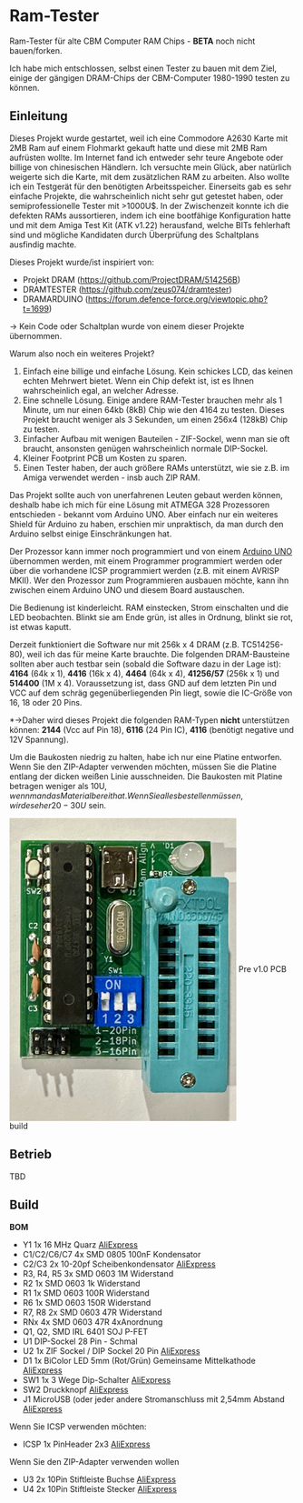 # Ram-Tester
Ram-Tester für alte CBM Computer RAM Chips - **BETA** noch nicht bauen/forken.

Ich habe mich entschlossen, selbst einen Tester zu bauen mit dem Ziel, einige der gängigen DRAM-Chips der CBM-Computer 1980-1990 testen zu können.

## Einleitung
Dieses Projekt wurde gestartet, weil ich eine Commodore A2630 Karte mit 2MB Ram auf einem Flohmarkt gekauft hatte und diese mit 2MB Ram aufrüsten wollte. Im Internet fand ich entweder sehr teure Angebote oder billige von chinesischen Händlern. Ich versuchte mein Glück, aber natürlich weigerte sich die Karte, mit dem zusätzlichen RAM zu arbeiten. Also wollte ich ein Testgerät für den benötigten Arbeitsspeicher. Einerseits gab es sehr einfache Projekte, die wahrscheinlich nicht sehr gut getestet haben, oder semiprofessionelle Tester mit >1000U$. In der Zwischenzeit konnte ich die defekten RAMs aussortieren, indem ich eine bootfähige Konfiguration hatte und mit dem Amiga Test Kit (ATK v1.22) herausfand, welche BITs fehlerhaft sind und mögliche Kandidaten durch Überprüfung des Schaltplans ausfindig machte. 

Dieses Projekt wurde/ist inspiriert von:
- Projekt DRAM (https://github.com/ProjectDRAM/514256B)
- DRAMTESTER (https://github.com/zeus074/dramtester) 
- DRAMARDUINO (https://forum.defence-force.org/viewtopic.php?t=1699)

-> Kein Code oder Schaltplan wurde von einem dieser Projekte übernommen.

Warum also noch ein weiteres Projekt? 
1. Einfach eine billige und einfache Lösung. Kein schickes LCD, das keinen echten Mehrwert bietet. Wenn ein Chip defekt ist, ist es Ihnen wahrscheinlich egal, an welcher Adresse.
2. Eine schnelle Lösung. Einige andere RAM-Tester brauchen mehr als 1 Minute, um nur einen 64kb (8kB) Chip wie den 4164 zu testen. Dieses Projekt braucht weniger als 3 Sekunden, um einen 256x4 (128kB) Chip zu testen.
3. Einfacher Aufbau mit wenigen Bauteilen - ZIF-Sockel, wenn man sie oft braucht, ansonsten genügen wahrscheinlich normale DIP-Sockel.
4. Kleiner Footprint PCB um Kosten zu sparen.
5. Einen Tester haben, der auch größere RAMs unterstützt, wie sie z.B. im Amiga verwendet werden - insb auch ZIP RAM. 

Das Projekt sollte auch von unerfahrenen Leuten gebaut werden können, deshalb habe ich mich für eine Lösung mit ATMEGA 328 Prozessoren entschieden - bekannt vom Arduino UNO. Aber einfach nur ein weiteres Shield für Arduino zu haben, erschien mir unpraktisch, da man durch den Arduino selbst einige Einschränkungen hat.

Der Prozessor kann immer noch programmiert und von einem [Arduino UNO](https://store.arduino.cc/products/arduino-uno-rev3) übernommen werden, mit einem Programmer programmiert werden oder über die vorhandene ICSP programmiert werden (z.B. mit einem AVRISP MKII). Wer den Prozessor zum Programmieren ausbauen möchte, kann ihn zwischen einem Arduino UNO und diesem Board austauschen. 

Die Bedienung ist kinderleicht. RAM einstecken, Strom einschalten und die LED beobachten. Blinkt sie am Ende grün, ist alles in Ordnung, blinkt sie rot, ist etwas kaputt. 

Derzeit funktioniert die Software nur mit 256k x 4 DRAM (z.B. TC514256-80), weil ich das für meine Karte brauchte. Die folgenden DRAM-Bausteine sollten aber auch testbar sein (sobald die Software dazu in der Lage ist): **4164** (64k x 1), **4416** (16k x 4), **4464** (64k x 4), **41256/57** (256k x 1) und **514400** (1M x 4). Voraussetzung ist, dass GND auf dem letzten Pin und VCC auf dem schräg gegenüberliegenden Pin liegt, sowie die IC-Größe von 16, 18 oder 20 Pins. 

*->Daher wird dieses Projekt die folgenden RAM-Typen **nicht** unterstützen können: **2144** (Vcc auf Pin 18), **6116** (24 Pin IC), **4116** (benötigt negative und 12V Spannung).

Um die Baukosten niedrig zu halten, habe ich nur eine Platine entworfen. Wenn Sie den ZIP-Adapter verwenden möchten, müssen Sie die Platine entlang der dicken weißen Linie ausschneiden. Die Baukosten mit Platine betragen weniger als 10U$, wenn man das Material bereit hat. Wenn Sie alles bestellen müssen, wird es eher 20-30U$ sein.

<img src="https://raw.githubusercontent.com/tops4u/Ram-Tester/refs/heads/main/Schematic/IMG_2988.jpeg" width="400px" align="center"/>
Pre v1.0 PCB build

## Betrieb
TBD

## Build
**BOM**
- Y1 1x 16 MHz Quarz [AliExpress](https://aliexpress.com/item/1005006119798769.html)
- C1/C2/C6/C7 4x SMD 0805 100nF Kondensator 
- C2/C3 2x 10-20pf Scheibenkondensator [AliExpress](https://aliexpress.com/item/1005003167676803.html)
- R3, R4, R5 3x SMD 0603 1M Widerstand
- R2 1x SMD 0603 1k Widerstand
- R1 1x SMD 0603 100R Widerstand
- R6 1x SMD 0603 150R Widerstand
- R7, R8 2x SMD 0603 47R Widerstand
- RNx 4x SMD 0603 47R 4xAnordnung
- Q1, Q2, SMD IRL 6401 SOJ P-FET
- U1 DIP-Sockel 28 Pin - Schmal
- U2 1x ZIF Sockel / DIP Sockel 20 Pin [AliExpress](https://aliexpress.com/item/1005007205054381.html)
- D1 1x BiColor LED 5mm (Rot/Grün) Gemeinsame Mittelkathode [AliExpress](https://aliexpress.com/item/1005006014283662.html)
- SW1 1x 3 Wege Dip-Schalter [AliExpress](https://aliexpress.com/item/4001205849246.html)
- SW2 Druckknopf [AliExpress](https://aliexpress.com/item/4000555847543.html)
- J1 MicroUSB (oder jeder andere Stromanschluss mit 2,54mm Abstand [AliExpress](https://aliexpress.com/item/1005001515820458.html)
  
Wenn Sie ICSP verwenden möchten:
- ICSP 1x PinHeader 2x3 [AliExpress](https://aliexpress.com/item/4000303366348.html)
  
Wenn Sie den ZIP-Adapter verwenden wollen
- U3 2x 10Pin Stiftleiste Buchse [AliExpress](https://aliexpress.com/item/32717301965.html)
- U4 2x 10Pin Stiftleiste Stecker [AliExpress](https://aliexpress.com/item/1005005390193356.html)
